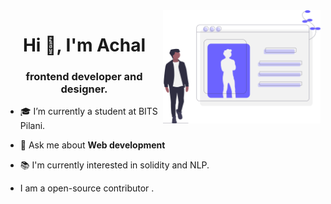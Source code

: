 <img src="profile.svg" width="50%" align="right">
<h1 align="center">Hi 👋, I'm Achal</h1>
<h3 align="center">frontend developer and designer. </h3>

- 🎓 I’m currently a student at BITS Pilani.

- 💬 Ask me about **Web development**

- 📚  I'm currently interested in solidity and NLP.

- I am a open-source contributor .


<br />


